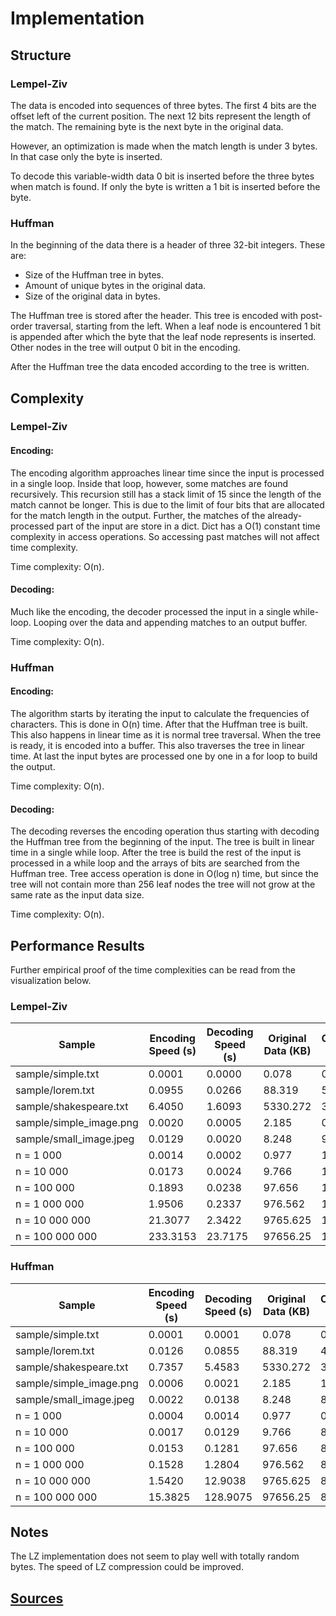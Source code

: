 # Implementation

## Structure

### Lempel-Ziv

The data is encoded into sequences of three bytes.
The first 4 bits are the offset left of the current position.
The next 12 bits represent the length of the match.
The remaining byte is the next byte in the original data.

However, an optimization is made when the match length is under 3 bytes.
In that case only the byte is inserted.

To decode this variable-width data 0 bit is inserted before the three bytes when match is found.
If only the byte is written a 1 bit is inserted before the byte.

### Huffman

In the beginning of the data there is a header of three 32-bit integers.
These are:

- Size of the Huffman tree in bytes.
- Amount of unique bytes in the original data.
- Size of the original data in bytes.

The Huffman tree is stored after the header.
This tree is encoded with post-order traversal, starting from the left.
When a leaf node is encountered 1 bit is appended after which the byte that the leaf node represents is inserted.
Other nodes in the tree will output 0 bit in the encoding.

After the Huffman tree the data encoded according to the tree is written.

## Complexity

### Lempel-Ziv

#### Encoding:

The encoding algorithm approaches linear time since the input is processed in a single loop.
Inside that loop, however, some matches are found recursively.
This recursion still has a stack limit of 15 since the length of the match cannot be longer.
This is due to the limit of four bits that are allocated for the match length in the output.
Further, the matches of the already-processed part of the input are store in a dict.
Dict has a O(1) constant time complexity in access operations.
So accessing past matches will not affect time complexity.

Time complexity: O(n).

#### Decoding:

Much like the encoding, the decoder processed the input in a single while-loop.
Looping over the data and appending matches to an output buffer.

Time complexity: O(n).

### Huffman

#### Encoding:

The algorithm starts by iterating the input to calculate the frequencies of characters.
This is done in O(n) time.
After that the Huffman tree is built.
This also happens in linear time as it is normal tree traversal.
When the tree is ready, it is encoded into a buffer.
This also traverses the tree in linear time.
At last the input bytes are processed one by one in a for loop to build the output.

Time complexity: O(n).

#### Decoding:

The decoding reverses the encoding operation thus starting with decoding the Huffman tree from the beginning of the input.
The tree is built in linear time in a single while loop.
After the tree is build the rest of the input is processed in a while loop and the arrays of bits are searched from the Huffman tree.
Tree access operation is done in O(log n) time, but since the tree will not contain more than 256 leaf nodes the tree will not grow at the same rate as the input data size.

Time complexity: O(n).

## Performance Results

Further empirical proof of the time complexities can be read from the visualization below.

### Lempel-Ziv

| Sample                  | Encoding Speed (s) | Decoding Speed (s) | Original Data (KB) | Compressed Data (KB) | Compression Ratio |
|-------------------------|---|---|---|---|---|
| sample/simple.txt       | 0.0001 | 0.0000 | 0.078 | 0.065 | 0.833 |
| sample/lorem.txt        | 0.0955 | 0.0266 | 88.319 | 58.291 | 0.66 |
| sample/shakespeare.txt | 6.4050 | 1.6093 | 5330.272 | 3901.245 | 0.732 |
| sample/simple_image.png    | 0.0020 | 0.0005 | 2.185 | 0.878 | 0.402 |
| sample/small_image.jpeg        | 0.0129 | 0.0020 | 8.248 | 9.026 | 1.094 |
| n = 1 000               | 0.0014 | 0.0002 | 0.977 | 1.099 | 1.125 |
| n = 10 000              | 0.0173 | 0.0024 | 9.766 | 10.978 | 1.124 |
| n = 100 000             | 0.1893 | 0.0238 | 97.656 | 109.718 | 1.124 |
| n = 1 000 000           | 1.9506 | 0.2337 | 976.562 | 1096.839 | 1.123 |
| n = 10 000 000          | 21.3077 | 2.3422 | 9765.625 | 10968.202 | 1.123 |
| n = 100 000 000         | 233.3153 | 23.7175 | 97656.25 | 109682.097 | 1.123 |

### Huffman

| Sample                  | Encoding Speed (s) | Decoding Speed (s) | Original Data (KB) | Compressed Data (KB) | Compression Ratio |
|-------------------------|---|---|---|---|---|
| sample/simple.txt       | 0.0001 | 0.0001 | 0.078 | 0.048 | 0.615 |
| sample/lorem.txt        | 0.0126 | 0.0855 | 88.319 | 47.287 | 0.535 |
| sample/shakespeare.txt | 0.7357 | 5.4583 | 5330.272 | 3083.375 | 0.578 |
| sample/simple_image.png    | 0.0006 | 0.0021 | 2.185 | 1.149 | 0.526 |
| sample/small_image.jpeg        | 0.0022 | 0.0138 | 8.248 | 8.44 | 1.023 |
| n = 1 000               | 0.0004 | 0.0014 | 0.977 | 0.938 | 0.96 |
| n = 10 000              | 0.0017 | 0.0129 | 9.766 | 8.296 | 0.849 |
| n = 100 000             | 0.0153 | 0.1281 | 97.656 | 82.016 | 0.84 |
| n = 1 000 000           | 0.1528 | 1.2804 | 976.562 | 820.079 | 0.84 |
| n = 10 000 000          | 1.5420 | 12.9038 | 9765.625 | 8201.985 | 0.84 |
| n = 100 000 000         | 15.3825 | 128.9075 | 97656.25 | 82027.189 | 0.84 |

## Notes

The LZ implementation does not seem to play well with totally random bytes.
The speed of LZ compression could be improved.

## [Sources](sources.md)
